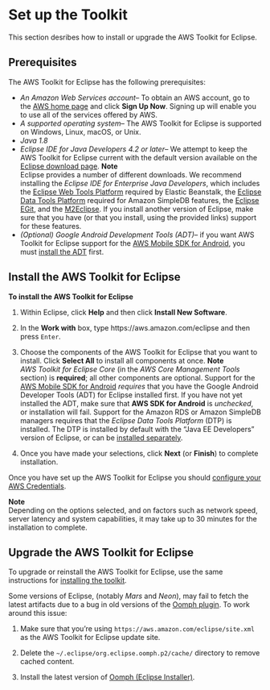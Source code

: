 # Set up the Toolkit<a name="setup-install"></a>

This section desribes how to install or upgrade the AWS Toolkit for Eclipse\.

## Prerequisites<a name="prerequisites"></a>

The AWS Toolkit for Eclipse has the following prerequisites:
+  *An Amazon Web Services account*– To obtain an AWS account, go to the [AWS home page](https://aws.amazon.com/) and click **Sign Up Now**\. Signing up will enable you to use all of the services offered by AWS\.
+  *A supported operating system*– The AWS Toolkit for Eclipse is supported on Windows, Linux, macOS, or Unix\.
+  *Java 1\.8* 
+  *Eclipse IDE for Java Developers 4\.2 or later*– We attempt to keep the AWS Toolkit for Eclipse current with the default version available on the [Eclipse download page](https://eclipse.org/downloads/)\.
**Note**  
Eclipse provides a number of different downloads\. We recommend installing the *Eclipse IDE for Enterprise Java Developers*, which includes the [Eclipse Web Tools Platform](https://projects.eclipse.org/projects/webtools) required by Elastic Beanstalk, the [Eclipse Data Tools Platform](http://www.eclipse.org/datatools/) required for Amazon SimpleDB features, the [Eclipse EGit](http://www.eclipse.org/egit/), and the [M2Eclipse](http://www.eclipse.org/m2e/)\. If you install another version of Eclipse, make sure that you have \(or that you install, using the provided links\) support for these features\.
+  *\(Optional\) Google Android Development Tools \(ADT\)*– if you want AWS Toolkit for Eclipse support for the [AWS Mobile SDK for Android](https://aws.amazon.com/mobile/sdk/), you must [install the ADT](https://developer.android.com/studio/tools/sdk/eclipse-adt.html) first\.

## Install the AWS Toolkit for Eclipse<a name="install-tke"></a>

**To install the AWS Toolkit for Eclipse**

1. Within Eclipse, click **Help** and then click **Install New Software**\.

1. In the **Work with** box, type https://aws\.amazon\.com/eclipse and then press `Enter`\.

1. Choose the components of the AWS Toolkit for Eclipse that you want to install\. Click **Select All** to install all components at once\.
**Note**  
 *AWS Toolkit for Eclipse Core* \(in the *AWS Core Management Tools* section\) is **required**; all other components are optional\.
Support for the [AWS Mobile SDK for Android](https://aws.amazon.com/mobile/sdk/) *requires* that you have the Google Android Developer Tools \(ADT\) for Eclipse installed first\. If you have not yet installed the ADT, make sure that **AWS SDK for Android** is *unchecked*, or installation will fail\.
Support for the Amazon RDS or Amazon SimpleDB managers requires that the *Eclipse Data Tools Platform* \(DTP\) is installed\. The DTP is installed by default with the “Java EE Developers” version of Eclipse, or can be [installed separately](https://eclipse.org/datatools/downloads.php)\.

1. Once you have made your selections, click **Next** \(or **Finish**\) to complete installation\.

Once you have set up the AWS Toolkit for Eclipse you should [configure your AWS Credentials](setup-credentials.md)\.

**Note**  
Depending on the options selected, and on factors such as network speed, server latency and system capabilities, it may take up to 30 minutes for the installation to complete\.

## Upgrade the AWS Toolkit for Eclipse<a name="upgrade-the-tke"></a>

To upgrade or reinstall the AWS Toolkit for Eclipse, use the same instructions for [installing the toolkit](#install-tke)\.

Some versions of Eclipse, \(notably *Mars* and *Neon*\), may fail to fetch the latest artifacts due to a bug in old versions of the [Oomph plugin](https://projects.eclipse.org/projects/tools.oomph)\. To work around this issue:

1. Make sure that you’re using `https://aws.amazon.com/eclipse/site.xml` as the AWS Toolkit for Eclipse update site\.

1. Delete the `~/.eclipse/org.eclipse.oomph.p2/cache/` directory to remove cached content\.

1. Install the latest version of [Oomph \(Eclipse Installer\)](https://wiki.eclipse.org/Eclipse_Installer)\.